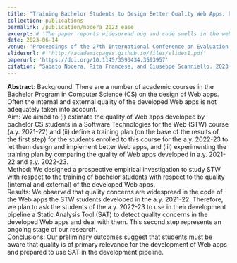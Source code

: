 ```yaml
---
title: "Training Bachelor Students to Design Better Quality Web Apps: Preliminary Results from a Prospective Empirical Investigation"
collection: publications
permalink: /publication/nocera_2023_ease
excerpt: # 'The paper reports widespread bug and code smells in the web apps developed by Computer Science students and outlines a training plan involving the use of a Static Analysis Tool to address these quality concerns.'
date: 2023-06-14
venue: 'Proceedings of the 27th International Conference on Evaluation and Assessment in Software Engineering (EASE)'
slidesurl: # 'http://academicpages.github.io/files/slides1.pdf'
paperurl: 'https://doi.org/10.1145/3593434.3593957'
citation: "Sabato Nocera, Rita Francese, and Giuseppe Scanniello. 2023. Training Bachelor Students to Design Better Quality Web Apps: Preliminary Results from a Prospective Empirical Investigation. In Proceedings of the 27th International Conference on Evaluation and Assessment in Software Engineering (EASE '23). Association for Computing Machinery, New York, NY, USA, 465–469. https://doi.org/10.1145/3593434.3593957"
---
```


**Abstract**: Background: There are a number of academic courses in the Bachelor Program in Computer Science (CS) on the design of Web apps. Often the internal and external quality of the developed Web apps is not adequately taken into account. <br/>
Aim: We aimed to (i) estimate the quality of Web apps developed by bachelor CS students in a Software Technologies for the Web (STW) course (a.y. 2021-22) and (ii) define a training plan (on the base of the results of the first step) for the students enrolled to this course for the a.y. 2022-23 to let them design and implement better Web apps, and (iii) experimenting the training plan by comparing the quality of Web apps developed in a.y. 2021-22 and a.y. 2022-23. <br/>
Method: We designed a prospective empirical investigation to study STW with respect to the training of bachelor students with respect to the quality (internal and external) of the developed Web apps. <br/>
Results: We observed that quality concerns are widespread in the code of the Web apps the STW students developed in the a.y. 2021-22. Therefore, we plan to ask the students of the a.y. 2022-23 to use in their development pipeline a Static Analysis Tool (SAT) to detect quality concerns in the developed Web apps and deal with them. This second step represents an ongoing stage of our research. <br/>
Conclusions: Our preliminary outcomes suggest that students must be aware that quality is of primary relevance for the development of Web apps and prepared to use SAT in the development pipeline.
